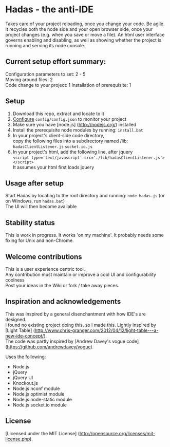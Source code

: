 # Hadas - the anti-IDE 

Takes care of your project reloading, once you change your code. Be agile.
It recycles both the node side and your open browser side, once your project changes (e.g. when you save or move a file).
An html user interface governs enabling and disabling, as well as showing whether the project 
is running and serving its node console.

## Current setup effort summary:
Configuration parameters to set: 	2 - 5 <br/>
Moving around files:				2 <br/>
Code change to your project:		1 
Installation of prerequisite:		1

## Setup

1. Download this repo, extract and locate to it
2. [Configure](https://github.com/cloudaloe/hadas/wiki/config.json) `config/config.json` to monitor your project 
3. Make sure you have [node.js] (http://nodejs.org/) installed
4. Install the prerequisite node modules by running: `install.bat`
5. In your project's client-side code directory, <br/> 
   copy the following files into a subdirectory named /lib:
   `hadasClientListener.js`
   `socket.io.js`
6. In your project's html, add the following line, after jquery <br/>
   `<script type='text/javascript' src='./lib/hadasClientListener.js'></script>` <br/>
   It assumes your html first loads jquery

## Usage after setup

Start Hadas by locating to the root directory and running: `node hadas.js` (or on Windows, run `hadas.bat`) <br/>
The UI will then become available

## Stability status

This is work in progress. It works 'on my machine'.
It probably needs some fixing for Unix and non-Chrome.

## Welcome contributions

This is a user experience centric tool. <br/>
Any contribution must maintain or improve a cool UI and configurability coolness <br/>
Post your ideas in the Wiki or fork / take away pieces.

## Inspiration and acknowledgements

This was inspired by a general disenchantment with how IDE's are designed. <br/>
I found no existing project doing this, so I made this. Lightly inspired by [Light Table] (http://www.chris-granger.com/2012/04/12/light-table---a-new-ide-concept/). <br/> The code was partly inspired by [Andrew Davey's vogue code] (https://github.com/andrewdavey/vogue). 

Uses the following:
* Node.js
* jQuery
* jQuery UI
* Knockout.js
* Node.js nconf module
* Node.js optimist module
* Node.js node-static module
* Node.js socket.io module

## License

[Licensed under the MIT License] (http://opensource.org/licenses/mit-license.php).